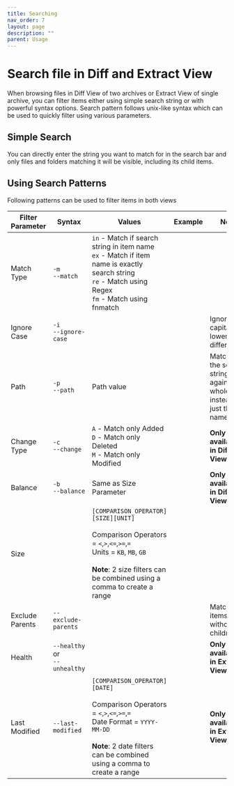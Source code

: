 ```yaml
---
title: Searching
nav_order: 7
layout: page
description: ""
parent: Usage
---
```


# Search file in Diff and Extract View

When browsing files in Diff View of two archives or Extract View of single archive, you can filter items either using simple search string or with powerful syntax options. Search pattern follows unix-like syntax which can be used to quickly filter using various parameters.

## Simple Search

You can directly enter the string you want to match for in the search bar and only files and folders matching it will be visible, including its child items.

## Using Search Patterns

Following patterns can be used to filter items in both views

| Filter Parameter | Syntax                             | Values                                                                                                                                                                                              | Example | Note                                                                  |
|------------------|------------------------------------|-----------------------------------------------------------------------------------------------------------------------------------------------------------------------------------------------------|---------|-----------------------------------------------------------------------|
| Match Type       | `-m`<br>`--match`                  | `in` - Match if search string in item name<br>`ex` - Match if item name is exactly search string<br>`re` - Match using Regex<br>`fm` - Match using fnmatch                                          |         |                                                                       |
| Ignore Case      | `-i`<br>`--ignore-case`            |                                                                                                                                                                                                     |         | Ignore capital and lowercase differences                              |
| Path             | `-p`<br>`--path`                   | Path value                                                                                                                                                                                          |         | Matches the search string against whole path instead of just the name |
| Change Type      | `-c`<br>`--change`                 | `A` - Match only Added<br>`D` - Match only Deleted<br>`M` - Match only Modified                                                                                                                     |         | **Only available in Diff View**                                       |
| Balance          | `-b`<br>`--balance`                | Same as Size Parameter                                                                                                                                                                              |         | **Only available in Diff View**                                       |
| Size             |                                    | `[COMPARISON_OPERATOR][SIZE][UNIT]`<br><br>Comparison Operators = `<`,`>`,`<=`,`>=`,`=`<br>Units = `KB`, `MB`, `GB`<br><br>**Note**: 2 size filters can be combined using a comma to create a range |         |                                                                       |
| Exclude Parents  | `--exclude-parents`                |                                                                                                                                                                                                     |         | Match only items without childrens                                    |
| Health           | `--healthy`<br>or<br>`--unhealthy` |                                                                                                                                                                                                     |         | **Only available in Extract View**                                    |
| Last Modified    | `--last-modified`                  | `[COMPARISON_OPERATOR][DATE]`<br><br>Comparison Operators = `<`,`>`,`<=`,`>=`,`=`<br>Date Format = `YYYY-MM-DD`<br><br>**Note**: 2 date filters can be combined using a comma to create a range     |         | **Only available in Extract View**                                    |
